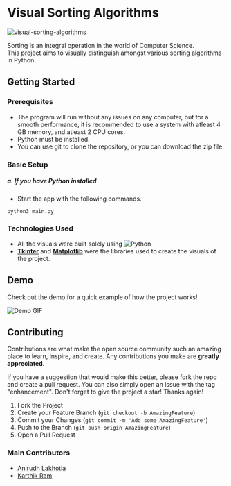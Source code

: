 
# Visual Sorting Algorithms

![visual-sorting-algorithms](https://socialify.git.ci/anirudhlakhotia/visual-sorting-algorithms/image?description=1&descriptionEditable=Distinguish%20amongst%20various%20sorting%20algorithms%20in%20Python%20visually&font=Raleway&language=1&name=1&owner=1&pattern=Solid&theme=Light)

Sorting is an integral operation in the world of Computer Science.  
This project aims to visually distinguish amongst various sorting algorithms in Python.


## Getting Started

### Prerequisites

- The program will run without any issues on any computer, but for a smooth performance, it is recommended to use a system with atleast 4 GB memory, and atleast 2 CPU cores.
- Python must be installed.
- You can use git to clone the repository, or you can download the zip file.

### Basic Setup

##### a. If you have Python installed

- Start the app with the following commands.

```
python3 main.py
```



### Technologies Used

- All the visuals were built solely using ![Python](https://img.shields.io/badge/python-%2314354C.svg?style=for-the-badge&logo=python&logoColor=white) 
- [**Tkinter**](https://docs.python.org/3/library/tkinter.html) and [**Matplotlib**](https://matplotlib.org/) were the libraries used to create the visuals of the project.

## Demo
Check out the demo for a quick example of how the project works!

![Demo GIF](https://user-images.githubusercontent.com/92427479/149163000-3e46b32f-b6d6-44de-9014-d6b23b01d583.gif)

## Contributing

Contributions are what make the open source community such an amazing place to learn, inspire, and create. Any contributions you make are **greatly appreciated**.

If you have a suggestion that would make this better, please fork the repo and create a pull request. You can also simply open an issue with the tag "enhancement".
Don't forget to give the project a star! Thanks again!

1. Fork the Project
2. Create your Feature Branch (`git checkout -b AmazingFeature`)
3. Commit your Changes (`git commit -m 'Add some AmazingFeature'`)
4. Push to the Branch (`git push origin AmazingFeature`)
5. Open a Pull Request

### Main Contributors
 - [Anirudh Lakhotia](https://github.com/anirudhlakhotia/)
 - [Karthik Ram](https://github.com/keju27/)
